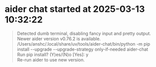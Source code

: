 
# aider chat started at 2025-03-13 10:32:22

> Detected dumb terminal, disabling fancy input and pretty output.  
> Newer aider version v0.76.2 is available.  
> /Users/anshc/.local/share/uv/tools/aider-chat/bin/python -m pip install --upgrade --upgrade-strategy only-if-needed aider-chat  
> Run pip install? (Y)es/(N)o [Yes]: y  
> Re-run aider to use new version.  

